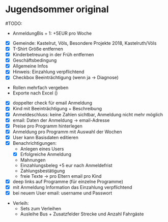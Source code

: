 # Jugendsommer original

#TODO:
- AnmeldungBis + 1: +5EUR pro Woche
- [x] Gemeinde: Kastelrut, Völs, Besondere Projekte 2018, Kastelruth/Völs
- [x] T-Shirt Größe entfernen
- [x] Kinderbetreuung in der Früh entfernen
- [x] Geschäftsbedingung
- [x] Allgemeine Infos
- [x] Hinweis: Einzahlung verpflichtend
- [x] Checkbox Beeinträchtigung (wenn ja -> Diagnose)
- Rollen mehrfach vergeben
- Exporte nach Excel ()
- [x] doppelter check für email Anmeldung
- [x] Kind mit Beeinträchtigung + Beschreibung
- [x] Anmeldeschluss: keine Zahlen sichtbar, Anmeldung nicht mehr möglich
- [x] email: Daten der Anmeldung -> email-Adresse
- [x] Preise pro Programm hinterlegen
- [x] Anmeldung pro Programm mit Auswahl der Wochen
- [x] User kann Basisdaten editieren
- [x] Benachrichtigungen:
    - Anlegen eines Users
    - [x] Erfolgreiche Anmeldung
    - Mahnungen
    - Einzahlungsbeleg +5 eur nach Anmeldefrist
    - Zahlungsbestätigung
    - freie Texte
    -> pro Eltern email pro Kind
- [x] deep links auf Programme (für einzelne Programme)
- [x] mit Anmeldung Information das Einzahlung verpflichtend
- [x] bei neuem User email: username und Passwort

- Verleih:
    - Sets zum Verleihen
    - Ausleihe Bus + Zusatzfelder Strecke und Anzahl Fahrgäste